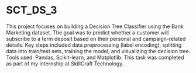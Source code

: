 # SCT_DS_3
This project focuses on building a Decision Tree Classifier using the Bank Marketing dataset. The goal was to predict whether a customer will subscribe to a term deposit based on their personal and campaign-related details. Key steps included data preprocessing (label encoding), splitting data into train/test sets, training the model, and visualizing the decision tree. Tools used: Pandas, Scikit-learn, and Matplotlib. This task was completed as part of my internship at SkillCraft Technology.
